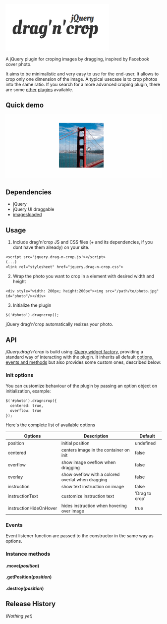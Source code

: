 ![jquery.drag-n-crop](assets/logo.png "jQuery drag'n'crop logo")

A jQuery plugin for croping images by dragging, inspired by Facebook cover photo.

It aims to be minimalistic and very easy to use for the end-user. It allows to crop only one dimension of the image. A typical usecase is to crop photos into the same ratio.  If you search for a more advanced croping plugin, there are some [other](https://github.com/tapmodo/Jcrop) [plugins](http://odyniec.net/projects/imgareaselect/) available.

Quick demo
-------------
![jquery.drag-n-crop](assets/demo.gif "jQuery drag'n'crop logo")

Dependencies
-------------

* jQuery
* jQuery UI draggable
* [imagesloaded](/desandro/imagesloaded)


Usage
-----

1. Include drag'n'crop JS and CSS files (+ and its dependencies, if you dont have them already) on your site.
  ```
  <script src='jquery.drag-n-crop.js'></script>
  (...)
  <link rel="stylesheet" href="jquery.drag-n-crop.css">
  ```
2. Wrap the photo you want to crop in a element with desired width and height
  ```
  <div style="width: 200px; height:200px"><img src="/path/to/photo.jpg" id="photo"/></div>
  ```
3. Initialize the plugin
  ```
  $('#photo').dragncrop();
  ```

jQuery drag'n'crop automatically resizes your photo.

API
---

*jQuery.drag'n'crop* is build using [jQuery widget factory](http://api.jqueryui.com/jQuery.widget/), providing a standard way of interacting with the plugin. It inherits all default [options, events and methods](http://api.jqueryui.com/jQuery.widget/#jQuery-Widget2) but also provides some custom ones, described below:  

### Init options

You can customize behaviour of the plugin by passing an option object on initialization, example:

```
$('#photo').dragncrop({
  centered: true,
  overflow: true
});
```

Here's the complete list of available options

| Options                | Description                                       | Default |
| -----------------------|---------------------------------------------------|-------|
| position               | initial position                                  | undefined   |
| centered               | centers image in the container on init            |   false   |
| overflow               | show image oveflow when dragging                  |   false   |
| overlay                | show oveflow with a colored overlat when dragging |   false   |
| instruction            | show text instruction on image                    | false   |
| instructionText        | customize instruction text                        | 'Drag to crop' |
| instructionHideOnHover | hides instruction when hovering over image        | true   |


### Events

Event listener function are passed to the constructor in the same way as options.

### Instance methods

#### .move(*position*)

#### .getPosition(*position*)

#### .destroy(*position*)


Release History
---------------
_(Nothing yet)_


